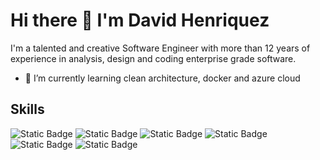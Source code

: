 # Hi there 👋 I'm David Henriquez

I'm a talented and creative Software Engineer with more than 12 years of experience in
analysis, design and coding enterprise grade software. 

- 🌱 I’m currently learning clean architecture, docker and azure cloud

## Skills

![Static Badge](https://img.shields.io/badge/.NET%2FASP.NET%2FC%23-fff?style=flat-square&logo=microsoft&logoColor=blue&labelColor=black&color=blue)
![Static Badge](https://img.shields.io/badge/.ENTITY%20FRAMEWORK-fff?style=flat-square&logo=microsoft&logoColor=blue&labelColor=black&color=blue)
![Static Badge](https://img.shields.io/badge/WEB%20API-fff?style=flat-square&logo=microsoft&logoColor=blue&labelColor=black&color=blue)
![Static Badge](https://img.shields.io/badge/HTML%2FCSS%2FJS-ttt?style=flat-square&logo=npm&logoColor=red&labelColor=black&color=orange)
![Static Badge](https://img.shields.io/badge/ANGULAR-ttt?style=flat-square&logo=angular&logoColor=red&labelColor=black&color=orange)
![Static Badge](https://img.shields.io/badge/SQL-ttt?style=flat-square&logo=microsoft&logoColor=red&labelColor=black&color=green)

